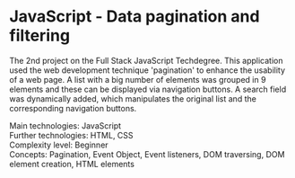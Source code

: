 # JavaScript - Data pagination and filtering
 The 2nd project on the Full Stack JavaScript Techdegree. This application used the web development technique 'pagination' to enhance the usability of a web page. A list with a big number of elements was grouped in 9 elements and these can be displayed via navigation buttons. A search field was dynamically added, which manipulates the original list and the corresponding navigation buttons.

 Main technologies: JavaScript<br>
 Further technologies: HTML, CSS<br>
 Complexity level: Beginner<br>
 Concepts: Pagination, Event Object, Event listeners, DOM traversing, DOM element creation, HTML elements<br>
